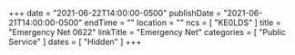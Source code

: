 +++
date = "2021-06-22T14:00:00-0500"
publishDate = "2021-06-21T14:00:00-0500"
endTime = ""
location = ""
ncs = [ "KE0LDS" ]
title = "Emergency Net 0622"
linkTitle = "Emergency Net"
categories = [ "Public Service" ]
dates = [ "Hidden" ]
+++
